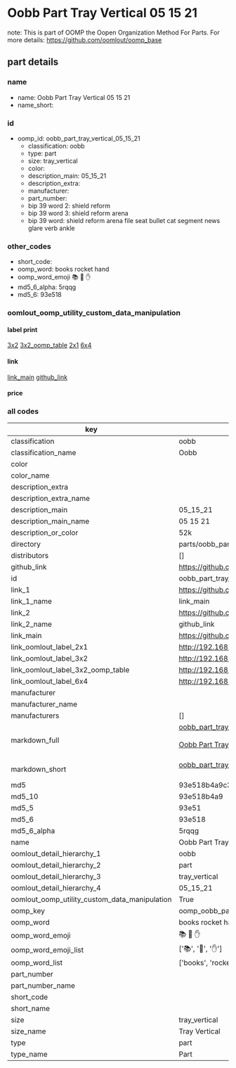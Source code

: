# Oobb Part Tray Vertical 05 15 21  

note: This is part of OOMP the Oopen Organization Method For Parts. For more details: https://github.com/oomlout/oomp_base

##  part details





### name
* name: Oobb Part Tray Vertical 05 15 21
* name_short: 
### id
* oomp_id: oobb_part_tray_vertical_05_15_21
  * classification: oobb
  * type: part
  * size: tray_vertical
  * color: 
  * description_main: 05_15_21
  * description_extra: 
  * manufacturer: 
  * part_number: 
  * bip 39 word 2: shield reform
  * bip 39 word 3: shield reform arena
  * bip 39 word: shield reform arena file seat bullet cat segment news glare verb ankle

### other_codes
* short_code: 
* oomp_word: books rocket hand
* oomp_word_emoji :books: :rocket: :hand:
* md5_6_alpha: 5rqqg
* md5_6: 93e518






### oomlout_oomp_utility_custom_data_manipulation
#### label print
[3x2](http://192.168.1.245:1112/?label=oomp%205rqqg)
[3x2_oomp_table](http://192.168.1.107:1112/?label=oomp%205rqqg)
[2x1](http://192.168.1.242:1112/?label=oomp%205rqqg)
[6x4](http://192.168.1.55:1112/?label=oomp%205rqqg)    

#### link

[link_main](https://github.com/oomlout/oomlout_oomp_current_version_messy/tree/main/parts/oobb_part_tray_vertical_05_15_21) [github_link](https://github.com/oomlout/oomlout_oomp_part_src/tree/main/parts/oobb_part_tray_vertical_05_15_21)                             

#### price







### all codes 
| key | value |  
| --- | --- |  
| classification | oobb |  
| classification_name | Oobb |  
| color |  |  
| color_name |  |  
| description_extra |  |  
| description_extra_name |  |  
| description_main | 05_15_21 |  
| description_main_name | 05 15 21 |  
| description_or_color | 52k |  
| directory | parts/oobb_part_tray_vertical_05_15_21 |  
| distributors | [] |  
| github_link | https://github.com/oomlout/oomlout_oomp_part_src/tree/main/parts/oobb_part_tray_vertical_05_15_21 |  
| id | oobb_part_tray_vertical_05_15_21 |  
| link_1 | https://github.com/oomlout/oomlout_oomp_current_version_messy/tree/main/parts/oobb_part_tray_vertical_05_15_21 |  
| link_1_name | link_main |  
| link_2 | https://github.com/oomlout/oomlout_oomp_part_src/tree/main/parts/oobb_part_tray_vertical_05_15_21 |  
| link_2_name | github_link |  
| link_main | https://github.com/oomlout/oomlout_oomp_current_version_messy/tree/main/parts/oobb_part_tray_vertical_05_15_21 |  
| link_oomlout_label_2x1 | http://192.168.1.242:1112/?label=oomp%205rqqg |  
| link_oomlout_label_3x2 | http://192.168.1.245:1112/?label=oomp%205rqqg |  
| link_oomlout_label_3x2_oomp_table | http://192.168.1.107:1112/?label=oomp%205rqqg |  
| link_oomlout_label_6x4 | http://192.168.1.55:1112/?label=oomp%205rqqg |  
| manufacturer |  |  
| manufacturer_name |  |  
| manufacturers | [] |  
| markdown_full | [oobb_part_tray_vertical_05_15_21](https://github.com/oomlout/oomlout_oomp_current_version_messy/tree/main/parts/oobb_part_tray_vertical_05_15_21)<br>[](https://github.com/oomlout/oomlout_oomp_current_version_messy/tree/main/parts/oobb_part_tray_vertical_05_15_21)<br>[Oobb Part Tray Vertical 05 15 21](https://github.com/oomlout/oomlout_oomp_current_version_messy/tree/main/parts/oobb_part_tray_vertical_05_15_21)<br><br> |  
| markdown_short | [oobb_part_tray_vertical_05_15_21](https://github.com/oomlout/oomlout_oomp_current_version_messy/tree/main/parts/oobb_part_tray_vertical_05_15_21)<br><br> |  
| md5 | 93e518b4a9c3247878e1256216ed162d |  
| md5_10 | 93e518b4a9 |  
| md5_5 | 93e51 |  
| md5_6 | 93e518 |  
| md5_6_alpha | 5rqqg |  
| name | Oobb Part Tray Vertical 05 15 21 |  
| oomlout_detail_hierarchy_1 | oobb |  
| oomlout_detail_hierarchy_2 | part |  
| oomlout_detail_hierarchy_3 | tray_vertical |  
| oomlout_detail_hierarchy_4 | 05_15_21 |  
| oomlout_oomp_utility_custom_data_manipulation | True |  
| oomp_key | oomp_oobb_part_tray_vertical_05_15_21 |  
| oomp_word | books rocket hand |  
| oomp_word_emoji | :books: :rocket: :hand: |  
| oomp_word_emoji_list | [':books:', ':rocket:', ':hand:'] |  
| oomp_word_list | ['books', 'rocket', 'hand'] |  
| part_number |  |  
| part_number_name |  |  
| short_code |  |  
| short_name |  |  
| size | tray_vertical |  
| size_name | Tray Vertical |  
| type | part |  
| type_name | Part |  
